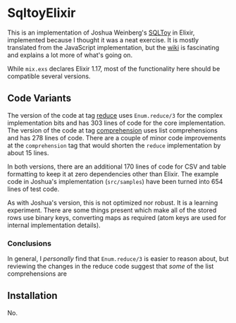 # SqltoyElixir

This is an implementation of Joshua Weinberg's [SQLToy][sqltoy] in Elixir,
implemented because I thought it was a neat exercise. It is mostly translated
from the JavaScript implementation, but the [wiki][wiki] is fascinating and
explains a lot more of what's going on.

While `mix.exs` declares Elixir 1.17, most of the functionality here should be
compatible several versions.

## Code Variants

The version of the code at tag [reduce][reduce] uses `Enum.reduce/3` for the
complex implementation bits and has 303 lines of code for the core
implementation. The version of the code at tag [comprehension][comprehension]
uses list comprehensions and has 278 lines of code. There are a couple of minor
code improvements at the `comprehension` tag that would shorten the `reduce`
implementation by about 15 lines.

In both versions, there are an additional 170 lines of code for CSV and table
formatting to keep it at zero dependencies other than Elixir. The example code
in Joshua's implementation (`src/samples`) have been turned into 654 lines of
test code.

As with Joshua's version, this is not optimized nor robust. It is a learning
experiment. There are some things present which make all of the stored rows use
binary keys, converting maps as required (atom keys are used for internal
implementation details).

### Conclusions

In general, I _personally_ find that `Enum.reduce/3` is easier to reason about,
but reviewing the changes in the reduce code suggest that _some_ of the list
comprehensions are

## Installation

No.

[sqltoy]: https://github.com/weinberg/SQLToy
[wiki]: https://github.com/weinberg/SQLToy/wiki
[reduce]: https://github.com/halostatue/sqltoy_elixir/tree/reduce
[comprehension]: https://github.com/halostatue/sqltoy_elixir/tree/comprehension
